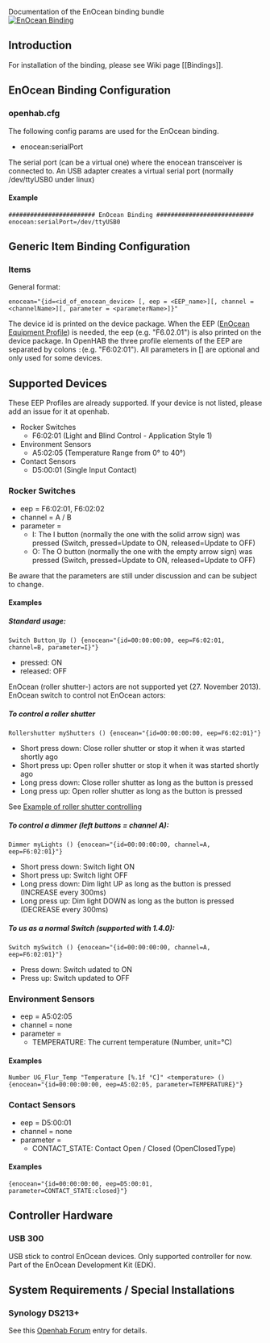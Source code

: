 Documentation of the EnOcean binding bundle <br/>
[![EnOcean Binding](http://img.youtube.com/vi/GpERJflmJKQ/0.jpg)](http://www.youtube.com/watch?v=GpERJflmJKQ) 

## Introduction

For installation of the binding, please see Wiki page [[Bindings]].

## EnOcean Binding Configuration
### openhab.cfg

The following config params are used for the EnOcean binding.

- enocean:serialPort

The serial port (can be a virtual one) where the enocean transceiver is connected to. An USB adapter creates a virtual serial port (normally /dev/ttyUSB0 under linux)

#### Example

    ######################## EnOcean Binding ###########################
    enocean:serialPort=/dev/ttyUSB0

## Generic Item Binding Configuration

### Items

General format:

    enocean="{id=<id_of_enocean_device> [, eep = <EEP_name>][, channel = <channelName>][, parameter = <parameterName>]}"

The device id is printed on the device package. When the EEP ([EnOcean Equipment Profile](http://www.enocean-alliance.org/eep/)) is needed, the eep (e.g. "F6.02.01") is also printed on the device package. In OpenHAB the three profile elements of the EEP are separated
 by colons `:`(e.g. "F6:02:01"). All parameters in [] are optional and only used for some devices.

## Supported Devices

These EEP Profiles are already supported. 
If your device is not listed, please add an issue for it at openhab.

- Rocker Switches
    - F6:02:01 (Light and Blind Control - Application Style 1)
- Environment Sensors
    - A5:02:05 (Temperature Range from 0° to 40°)
- Contact Sensors
    - D5:00:01 (Single Input Contact)
 
### Rocker Switches

- eep = F6:02:01, F6:02:02
- channel = A / B
- parameter =
    - I: The I button (normally the one with the solid arrow sign) was pressed (Switch, pressed=Update to ON, released=Update to OFF)
    - O: The O button (normally the one with the empty arrow sign) was pressed (Switch, pressed=Update to ON, released=Update to OFF)

Be aware that the parameters are still under discussion and can be subject to change.

#### Examples

##### Standard usage:

    Switch Button_Up () {enocean="{id=00:00:00:00, eep=F6:02:01, channel=B, parameter=I}"}

- pressed: ON
- released: OFF

EnOcean (roller shutter-) actors are not supported yet (27. November 2013).  
EnOcean switch to control not EnOcean actors:
##### To control a roller shutter

    Rollershutter myShutters () {enocean="{id=00:00:00:00, eep=F6:02:01}"}

- Short press down: Close roller shutter or stop it when it was started shortly ago
- Short press up: Open roller shutter or stop it when it was started shortly ago
- Long press down: Close roller shutter as long as the button is pressed
- Long press up: Open roller shutter as long as the button is pressed

See [Example of roller shutter controlling](Samples-Item-Definitions#how-to-control-a-homematic-roller-shutter-with-an-enocean-rocker)

##### To control a dimmer (left buttons = channel A):

    Dimmer myLights () {enocean="{id=00:00:00:00, channel=A, eep=F6:02:01}"}
- Short press down: Switch light ON
- Short press up: Switch light OFF
- Long press down: Dim light UP as long as the button is pressed (INCREASE every 300ms)
- Long press up: Dim light DOWN as long as the button is pressed (DECREASE every 300ms)

##### To us as a normal Switch (supported with 1.4.0):

    Switch mySwitch () {enocean="{id=00:00:00:00, channel=A, eep=F6:02:01}"}
- Press down: Switch udated to ON
- Press up: Switch updated to OFF

### Environment Sensors

- eep = A5:02:05
- channel = none
- parameter =
    - TEMPERATURE: The current temperature (Number, unit=°C)

#### Examples

    Number UG_Flur_Temp "Temperature [%.1f °C]" <temperature> () {enocean="{id=00:00:00:00, eep=A5:02:05, parameter=TEMPERATURE}"}

### Contact Sensors

- eep = D5:00:01
- channel = none
- parameter =
    - CONTACT_STATE: Contact Open / Closed (OpenClosedType)

#### Examples

    {enocean="{id=00:00:00:00, eep=D5:00:01, parameter=CONTACT_STATE:closed}"}

## Controller Hardware

### USB 300

USB stick to control EnOcean devices. Only supported controller for now. Part of the EnOcean Development Kit (EDK).

## System Requirements / Special Installations

### Synology DS213+

See this [Openhab Forum](https://groups.google.com/forum/#!topic/openhab/SVcstuqC8H8) entry for details. 
